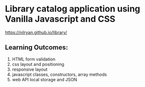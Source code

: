 # Library catalog application using Vanilla Javascript and CSS 
https://nilryan.github.io/library/


## Learning Outcomes:
  1. HTML form validation
  2. css layout and positioning
  3. responsive layout
  4. javascript classes, constructors, array methods
  5. web API local storage and JSON
